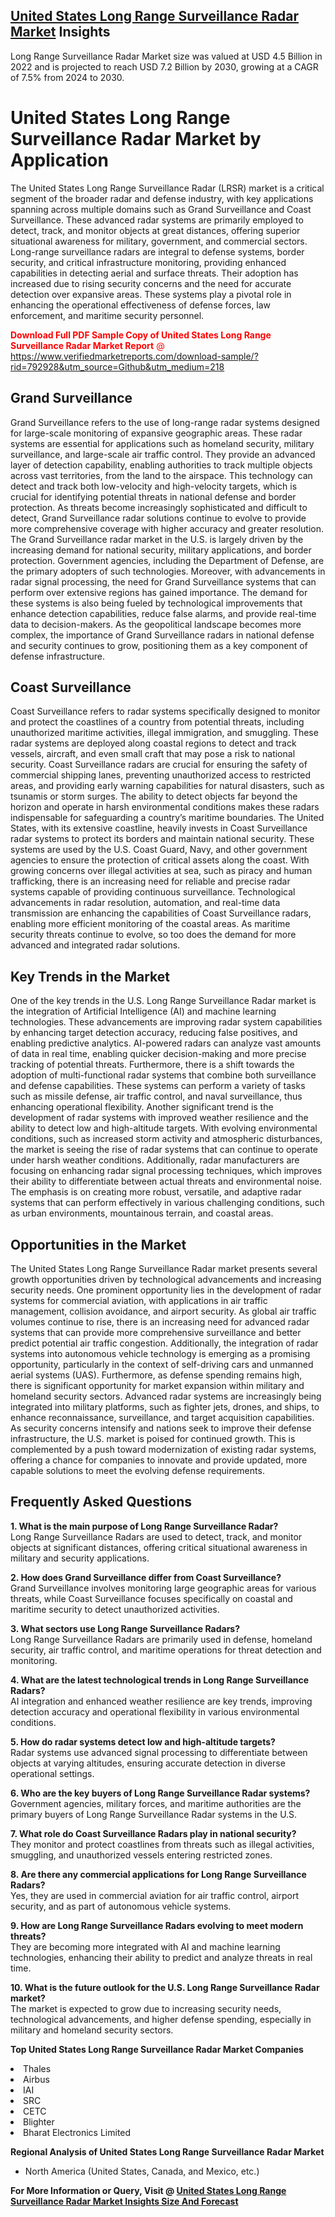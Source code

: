 <h2><a href="https://www.verifiedmarketreports.com/download-sample/?rid=792928&amp;utm_source=Github&amp;utm_medium=218" target="_blank">United States Long Range Surveillance Radar Market</a> Insights</h2><p>Long Range Surveillance Radar Market size was valued at USD 4.5 Billion in 2022 and is projected to reach USD 7.2 Billion by 2030, growing at a CAGR of 7.5% from 2024 to 2030.</p><p><h1>United States Long Range Surveillance Radar Market by Application</h1> <p>The United States Long Range Surveillance Radar (LRSR) market is a critical segment of the broader radar and defense industry, with key applications spanning across multiple domains such as Grand Surveillance and Coast Surveillance. These advanced radar systems are primarily employed to detect, track, and monitor objects at great distances, offering superior situational awareness for military, government, and commercial sectors. Long-range surveillance radars are integral to defense systems, border security, and critical infrastructure monitoring, providing enhanced capabilities in detecting aerial and surface threats. Their adoption has increased due to rising security concerns and the need for accurate detection over expansive areas. These systems play a pivotal role in enhancing the operational effectiveness of defense forces, law enforcement, and maritime security personnel. <p><span class=""><span style="color: #ff0000;"><strong>Download Full PDF Sample Copy of United States Long Range Surveillance Radar Market Report</strong> @ </span><a href="https://www.verifiedmarketreports.com/download-sample/?rid=792928&amp;utm_source=Github&amp;utm_medium=218" target="_blank">https://www.verifiedmarketreports.com/download-sample/?rid=792928&amp;utm_source=Github&amp;utm_medium=218</a></span></p></p> <h2>Grand Surveillance</h2> <p>Grand Surveillance refers to the use of long-range radar systems designed for large-scale monitoring of expansive geographic areas. These radar systems are essential for applications such as homeland security, military surveillance, and large-scale air traffic control. They provide an advanced layer of detection capability, enabling authorities to track multiple objects across vast territories, from the land to the airspace. This technology can detect and track both low-velocity and high-velocity targets, which is crucial for identifying potential threats in national defense and border protection. As threats become increasingly sophisticated and difficult to detect, Grand Surveillance radar solutions continue to evolve to provide more comprehensive coverage with higher accuracy and greater resolution. The Grand Surveillance radar market in the U.S. is largely driven by the increasing demand for national security, military applications, and border protection. Government agencies, including the Department of Defense, are the primary adopters of such technologies. Moreover, with advancements in radar signal processing, the need for Grand Surveillance systems that can perform over extensive regions has gained importance. The demand for these systems is also being fueled by technological improvements that enhance detection capabilities, reduce false alarms, and provide real-time data to decision-makers. As the geopolitical landscape becomes more complex, the importance of Grand Surveillance radars in national defense and security continues to grow, positioning them as a key component of defense infrastructure. <h2>Coast Surveillance</h2> <p>Coast Surveillance refers to radar systems specifically designed to monitor and protect the coastlines of a country from potential threats, including unauthorized maritime activities, illegal immigration, and smuggling. These radar systems are deployed along coastal regions to detect and track vessels, aircraft, and even small craft that may pose a risk to national security. Coast Surveillance radars are crucial for ensuring the safety of commercial shipping lanes, preventing unauthorized access to restricted areas, and providing early warning capabilities for natural disasters, such as tsunamis or storm surges. The ability to detect objects far beyond the horizon and operate in harsh environmental conditions makes these radars indispensable for safeguarding a country’s maritime boundaries. The United States, with its extensive coastline, heavily invests in Coast Surveillance radar systems to protect its borders and maintain national security. These systems are used by the U.S. Coast Guard, Navy, and other government agencies to ensure the protection of critical assets along the coast. With growing concerns over illegal activities at sea, such as piracy and human trafficking, there is an increasing need for reliable and precise radar systems capable of providing continuous surveillance. Technological advancements in radar resolution, automation, and real-time data transmission are enhancing the capabilities of Coast Surveillance radars, enabling more efficient monitoring of the coastal areas. As maritime security threats continue to evolve, so too does the demand for more advanced and integrated radar solutions. <h2>Key Trends in the Market</h2> <p>One of the key trends in the U.S. Long Range Surveillance Radar market is the integration of Artificial Intelligence (AI) and machine learning technologies. These advancements are improving radar system capabilities by enhancing target detection accuracy, reducing false positives, and enabling predictive analytics. AI-powered radars can analyze vast amounts of data in real time, enabling quicker decision-making and more precise tracking of potential threats. Furthermore, there is a shift towards the adoption of multi-functional radar systems that combine both surveillance and defense capabilities. These systems can perform a variety of tasks such as missile defense, air traffic control, and naval surveillance, thus enhancing operational flexibility. Another significant trend is the development of radar systems with improved weather resilience and the ability to detect low and high-altitude targets. With evolving environmental conditions, such as increased storm activity and atmospheric disturbances, the market is seeing the rise of radar systems that can continue to operate under harsh weather conditions. Additionally, radar manufacturers are focusing on enhancing radar signal processing techniques, which improves their ability to differentiate between actual threats and environmental noise. The emphasis is on creating more robust, versatile, and adaptive radar systems that can perform effectively in various challenging conditions, such as urban environments, mountainous terrain, and coastal areas. <h2>Opportunities in the Market</h2> <p>The United States Long Range Surveillance Radar market presents several growth opportunities driven by technological advancements and increasing security needs. One prominent opportunity lies in the development of radar systems for commercial aviation, with applications in air traffic management, collision avoidance, and airport security. As global air traffic volumes continue to rise, there is an increasing need for advanced radar systems that can provide more comprehensive surveillance and better predict potential air traffic congestion. Additionally, the integration of radar systems into autonomous vehicle technology is emerging as a promising opportunity, particularly in the context of self-driving cars and unmanned aerial systems (UAS). Furthermore, as defense spending remains high, there is significant opportunity for market expansion within military and homeland security sectors. Advanced radar systems are increasingly being integrated into military platforms, such as fighter jets, drones, and ships, to enhance reconnaissance, surveillance, and target acquisition capabilities. As security concerns intensify and nations seek to improve their defense infrastructure, the U.S. market is poised for continued growth. This is complemented by a push toward modernization of existing radar systems, offering a chance for companies to innovate and provide updated, more capable solutions to meet the evolving defense requirements. <h2>Frequently Asked Questions</h2> <p><strong>1. What is the main purpose of Long Range Surveillance Radar?</strong><br> Long Range Surveillance Radars are used to detect, track, and monitor objects at significant distances, offering critical situational awareness in military and security applications.</p> <p><strong>2. How does Grand Surveillance differ from Coast Surveillance?</strong><br> Grand Surveillance involves monitoring large geographic areas for various threats, while Coast Surveillance focuses specifically on coastal and maritime security to detect unauthorized activities.</p> <p><strong>3. What sectors use Long Range Surveillance Radars?</strong><br> Long Range Surveillance Radars are primarily used in defense, homeland security, air traffic control, and maritime operations for threat detection and monitoring.</p> <p><strong>4. What are the latest technological trends in Long Range Surveillance Radars?</strong><br> AI integration and enhanced weather resilience are key trends, improving detection accuracy and operational flexibility in various environmental conditions.</p> <p><strong>5. How do radar systems detect low and high-altitude targets?</strong><br> Radar systems use advanced signal processing to differentiate between objects at varying altitudes, ensuring accurate detection in diverse operational settings.</p> <p><strong>6. Who are the key buyers of Long Range Surveillance Radar systems?</strong><br> Government agencies, military forces, and maritime authorities are the primary buyers of Long Range Surveillance Radar systems in the U.S.</p> <p><strong>7. What role do Coast Surveillance Radars play in national security?</strong><br> They monitor and protect coastlines from threats such as illegal activities, smuggling, and unauthorized vessels entering restricted zones.</p> <p><strong>8. Are there any commercial applications for Long Range Surveillance Radars?</strong><br> Yes, they are used in commercial aviation for air traffic control, airport security, and as part of autonomous vehicle systems.</p> <p><strong>9. How are Long Range Surveillance Radars evolving to meet modern threats?</strong><br> They are becoming more integrated with AI and machine learning technologies, enhancing their ability to predict and analyze threats in real time.</p> <p><strong>10. What is the future outlook for the U.S. Long Range Surveillance Radar market?</strong><br> The market is expected to grow due to increasing security needs, technological advancements, and higher defense spending, especially in military and homeland security sectors.</p> </p><p><strong>Top United States Long Range Surveillance Radar Market Companies</strong></p><div data-test-id=""><p><li>Thales</li><li> Airbus</li><li> IAI</li><li> SRC</li><li> CETC</li><li> Blighter</li><li> Bharat Electronics Limited</li></p><div><strong>Regional Analysis of&nbsp;United States Long Range Surveillance Radar Market</strong></div><ul><li dir="ltr"><p dir="ltr">North America&nbsp;(United States, Canada, and Mexico, etc.)</p></li></ul><p><strong>For More Information or Query, Visit @&nbsp;</strong><strong><a href="https://www.verifiedmarketreports.com/product/long-range-surveillance-radar-market/?utm_source=Github&amp;utm_medium=218" target="_blank">United States Long Range Surveillance Radar Market Insights Size And Forecast</a></strong></p></div>
